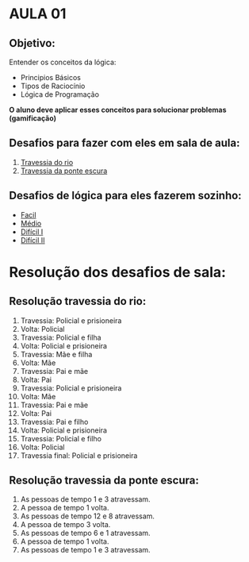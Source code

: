 # AULA 01 

## Objetivo:
Entender os conceitos da lógica: 
- Principios Básicos
- Tipos de Raciocínio
- Lógica de Programação
 
**O aluno deve aplicar esses conceitos para solucionar problemas (gamificação)**

## Desafios para fazer com eles em sala de aula:
1. [Travessia do rio](https://www.atividadeseducativas.com.br/index.php?id=197)
2. [Travessia da ponte escura](https://www.atividadeseducativas.com.br/index.php?id=198#google_vignette)


## Desafios de lógica para eles fazerem sozinho:
- [Facil](https://rachacuca.com.br/logica/problemas/show-de-talentos/)
- [Médio](https://rachacuca.com.br/logica/problemas/rodizio-de-pizza/)
- [Difícil I](https://rachacuca.com.br/logica/problemas/black-friday/)
- [Difícil II](https://rachacuca.com.br/logica/problemas/festa-junina/)


# Resolução dos desafios de sala:
## Resolução travessia do rio:
1. Travessia: Policial e prisioneira
2. Volta: Policial
3. Travessia: Policial e filha
4. Volta: Policial e prisioneira
5. Travessia: Mãe e filha
6. Volta: Mãe
7. Travessia: Pai e mãe
8. Volta: Pai
9. Travessia: Policial e prisioneira
10. Volta: Mãe
11. Travessia: Pai e mãe
12. Volta: Pai
13. Travessia: Pai e filho
14. Volta: Policial e prisioneira
15. Travessia: Policial e filho
16. Volta: Policial
17. Travessia final: Policial e prisioneira


## Resolução travessia da ponte escura:
1. As pessoas de tempo 1 e 3 atravessam.
2. A pessoa de tempo 1 volta.
3. As pessoas de tempo 12 e 8 atravessam.
4. A pessoa de tempo 3 volta.
5. As pessoas de tempo 6 e 1 atravessam.
6. A pessoa de tempo 1 volta.
7. As pessoas de tempo 1 e 3 atravessam.




